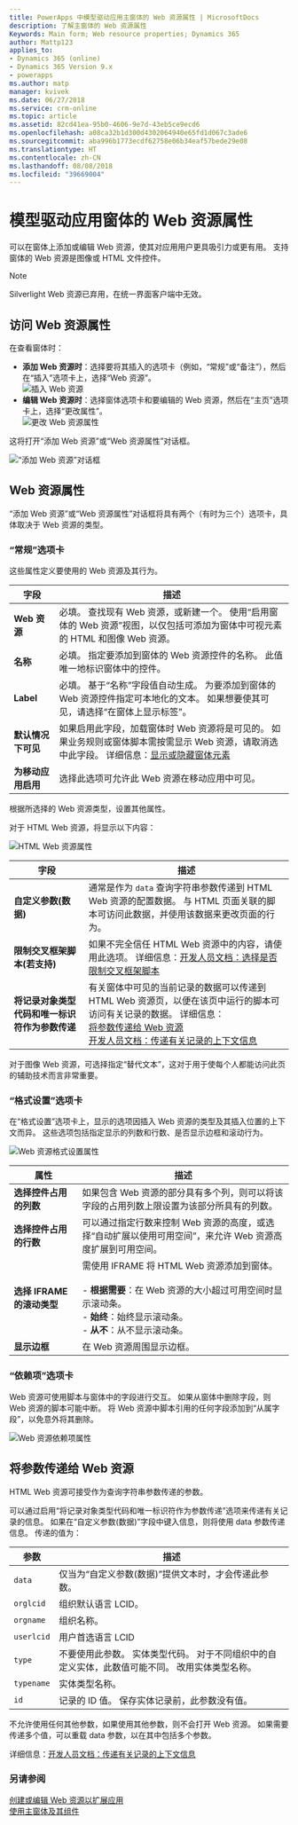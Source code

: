 ```yaml
---
title: PowerApps 中模型驱动应用主窗体的 Web 资源属性 | MicrosoftDocs
description: 了解主窗体的 Web 资源属性
Keywords: Main form; Web resource properties; Dynamics 365
author: Mattp123
applies_to:
- Dynamics 365 (online)
- Dynamics 365 Version 9.x
- powerapps
ms.author: matp
manager: kvivek
ms.date: 06/27/2018
ms.service: crm-online
ms.topic: article
ms.assetid: 82cd41ea-95b0-4606-9e7d-43eb5ce9ecd6
ms.openlocfilehash: a08ca32b1d300d4302064940e65fd1d067c3ade6
ms.sourcegitcommit: aba996b1773ecdf62758e06b34eaf57bede29e08
ms.translationtype: HT
ms.contentlocale: zh-CN
ms.lasthandoff: 08/08/2018
ms.locfileid: "39669004"
---
```

# <a name="web-resource-properties-for-model-driven-app-forms"></a>模型驱动应用窗体的 Web 资源属性

可以在窗体上添加或编辑 Web 资源，使其对应用用户更具吸引力或更有用。 支持窗体的 Web 资源是图像或 HTML 文件控件。

> [!NOTE]
> Silverlight Web 资源已弃用，在统一界面客户端中无效。

## <a name="access-web-resource-properties"></a>访问 Web 资源属性

在查看窗体时：
- **添加 Web 资源时**：选择要将其插入的选项卡（例如，“常规”或“备注”），然后在“插入”选项卡上，选择“Web 资源”。<br />![插入 Web 资源](media/insert-web-resource.png)
- **编辑 Web 资源时**：选择窗体选项卡和要编辑的 Web 资源，然后在“主页”选项卡上，选择“更改属性”。 <br />![更改 Web 资源属性](media/web-resource-change-properties.png)

这将打开“添加 Web 资源”或“Web 资源属性”对话框。

![“添加 Web 资源”对话框](media/add-web-resource-dialog.png)


## <a name="web-resource-properties"></a>Web 资源属性

 “添加 Web 资源”或“Web 资源属性”对话框将具有两个（有时为三个）选项卡，具体取决于 Web 资源的类型。

### <a name="general-tab"></a>“常规”选项卡

这些属性定义要使用的 Web 资源及其行为。

|字段|描述|
|--|--|
|**Web 资源**|必填。 查找现有 Web 资源，或新建一个。 使用“启用窗体的 Web 资源”视图，以仅包括可添加为窗体中可视元素的 HTML 和图像 Web 资源。|
|**名称**|必填。 指定要添加到窗体的 Web 资源控件的名称。 此值唯一地标识窗体中的控件。|
|**Label**|必填。 基于“名称”字段值自动生成。 为要添加到窗体的 Web 资源控件指定可本地化的文本。 如果想要使其可见，请选择“在窗体上显示标签”。|
|**默认情况下可见**|如果启用此字段，加载窗体时 Web 资源将是可见的。 如果业务规则或窗体脚本需按需显示 Web 资源，请取消选中此字段。 详细信息：[显示或隐藏窗体元素](visibility-options-legacy.md)|
|**为移动应用启用**|选择此选项可允许此 Web 资源在移动应用中可见。|

根据所选择的 Web 资源类型，设置其他属性。

对于 HTML Web 资源，将显示以下内容：

![HTML Web 资源属性](media/web-resource-general-html-properties.png)

|字段|描述|
|--|--|
|**自定义参数(数据)**|通常是作为 `data` 查询字符串参数传递到 HTML Web 资源的配置数据。 与 HTML 页面关联的脚本可访问此数据，并使用该数据来更改页面的行为。|
|**限制交叉框架脚本(若支持)**|如果不完全信任 HTML Web 资源中的内容，请使用此选项。 详细信息：[开发人员文档：选择是否限制交叉框架脚本](/dynamics365/customer-engagement/developer/use-iframe-and-web-resource-controls-on-a-form#select-whether-to-restrict-cross-frame-scripting)|
|**将记录对象类型代码和唯一标识符作为参数传递**|有关窗体中可见的当前记录的数据可以传递到 HTML Web 资源页，以便在该页中运行的脚本可访问有关记录的数据。 详细信息： <br />[将参数传递给 Web 资源](#pass-parameters-to-web-resources)<br />[开发人员文档：传递有关记录的上下文信息](/dynamics365/customer-engagement/developer/use-iframe-and-web-resource-controls-on-a-form#pass-contextual-information-about-the-record)|

对于图像 Web 资源，可选择指定“替代文本”，这对于用于使每个人都能访问此页的辅助技术而言非常重要。

<!-- TODO: Why are Custom Parameters available to pass to image web resources? -->

### <a name="formatting-tab"></a>“格式设置”选项卡

在“格式设置”选项卡上，显示的选项因插入 Web 资源的类型及其插入位置的上下文而异。 这些选项包括指定显示的列数和行数、是否显示边框和滚动行为。

![Web 资源格式设置属性](media/web-resource-formatting-properties.png)

|属性|描述|  
|--------------|-----------------|
|**选择控件占用的列数**|如果包含 Web 资源的部分具有多个列，则可以将该字段的占用列数上限设置为该部分所具有的列数。|  
|**选择控件占用的行数**|可以通过指定行数来控制 Web 资源的高度，或选择“自动扩展以使用可用空间”，来允许 Web 资源高度扩展到可用空间。|  
|**选择 IFRAME 的滚动类型**|需使用 IFRAME 将 HTML Web 资源添加到窗体。<br /><br /> - **根据需要**：在 Web 资源的大小超过可用空间时显示滚动条。<br />- **始终**：始终显示滚动条。<br />- **从不**：从不显示滚动条。|  
|**显示边框**|在 Web 资源周围显示边框。|  


### <a name="dependencies-tab"></a>“依赖项”选项卡

Web 资源可使用脚本与窗体中的字段进行交互。 如果从窗体中删除字段，则 Web 资源的脚本可能中断。 将 Web 资源中脚本引用的任何字段添加到“从属字段”，以免意外将其删除。

![Web 资源依赖项属性](media/web-resource-dependency-properties.png)
  
<a name="BKMK_PassingParametersToWebResource"></a> 
 
## <a name="pass-parameters-to-web-resources"></a>将参数传递给 Web 资源 

HTML Web 资源可接受作为查询字符串参数传递的参数。  
  
可以通过启用“将记录对象类型代码和唯一标识符作为参数传递”选项来传递有关记录的信息。 如果在“自定义参数(数据)”字段中键入信息，则将使用 data 参数传递信息。 传递的值为：  
  
|参数|描述|  
|---------------|-----------------|  
|`data`|仅当为“自定义参数(数据)”提供文本时，才会传递此参数。|  
|`orglcid`|组织默认语言 LCID。|  
|`orgname`|组织名称。|  
|`userlcid`|用户首选语言 LCID|  
|`type`|不要使用此参数。 实体类型代码。 对于不同组织中的自定义实体，此数值可能不同。 改用实体类型名称。|  
|`typename`|实体类型名称。|  
|`id`|记录的 ID 值。 保存实体记录前，此参数没有值。|  
  
不允许使用任何其他参数，如果使用其他参数，则不会打开 Web 资源。 如果需要传递多个值，可以重载 data 参数，以在其中包括多个参数。

详细信息：[开发人员文档：传递有关记录的上下文信息](/dynamics365/customer-engagement/developer/use-iframe-and-web-resource-controls-on-a-form#pass-contextual-information-about-the-record)

### <a name="see-also"></a>另请参阅

[创建或编辑 Web 资源以扩展应用](create-edit-web-resources.md)<br />
[使用主窗体及其组件](use-main-form-and-components.md)
